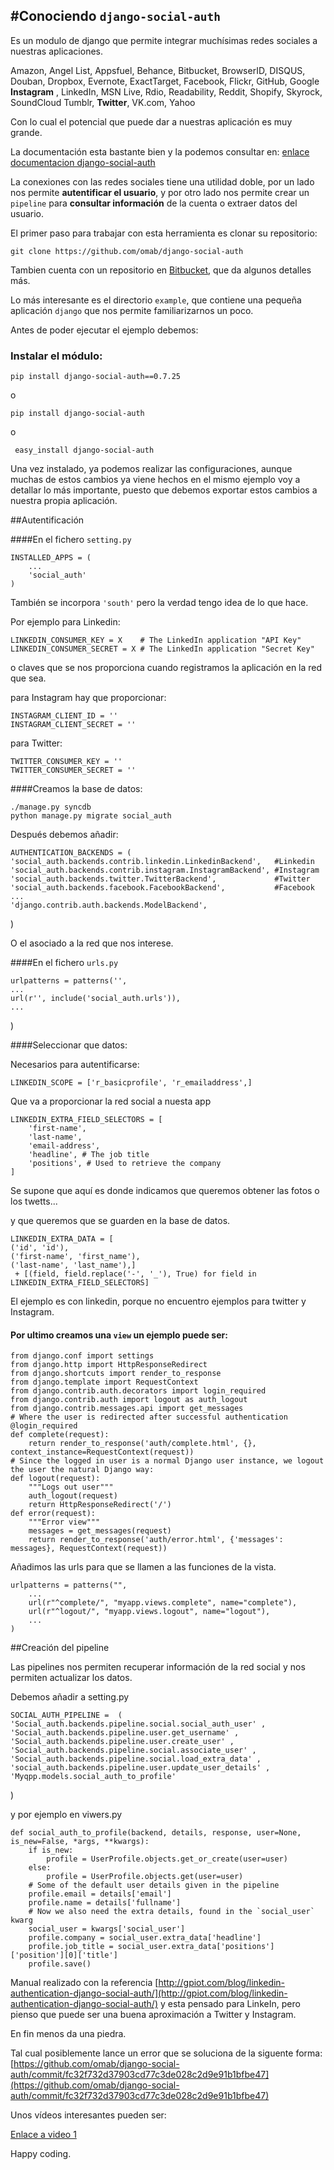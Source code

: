 #Conociendo ```django-social-auth```
-------------------

Es un modulo de django que permite integrar muchísimas redes sociales a nuestras aplicaciones.

Amazon, Angel List, Appsfuel, Behance, Bitbucket, BrowserID, DISQUS, Douban, Dropbox, Evernote, ExactTarget, Facebook, Flickr, GitHub, Google
**Instagram** , LinkedIn, MSN Live,
Rdio, Readability, Reddit, Shopify, Skyrock, SoundCloud
Tumblr, **Twitter**, VK.com, Yahoo

Con lo cual el potencial que puede dar a nuestras aplicación es muy grande.

La documentación esta bastante bien y la podemos consultar en: [enlace documentacion django-social-auth](http://django-social-auth.readthedocs.org/en/latest/index.html#)


La conexiones con las redes sociales tiene una utilidad doble, por un lado nos permite **autentificar el usuario**, y por otro lado nos permite crear un ```pipeline``` para **consultar información** de la cuenta o extraer datos del usuario.



El primer paso para trabajar con esta herramienta es clonar su repositorio:

	git clone https://github.com/omab/django-social-auth


Tambien cuenta con un repositorio en [Bitbucket](https://bitbucket.org/simpler/django-social-auth#rst-header-instagram), que da algunos detalles más.



Lo más interesante es el directorio ```example```, que contiene una pequeña aplicación ```django```
que nos permite familiarizarnos un poco.

Antes de poder ejecutar el ejemplo debemos:

###  Instalar el módulo:
		
	pip install django-social-auth==0.7.25
o

	pip install django-social-auth

o 

	 easy_install django-social-auth


Una vez instalado, ya podemos realizar las configuraciones, aunque muchas de estos cambios ya viene  hechos en el mismo ejemplo voy a detallar lo más importante, puesto que debemos exportar estos cambios a nuestra propia aplicación.

##Autentificación

####En el fichero ```setting.py```
	
	INSTALLED_APPS = (
	    ...
	    'social_auth'
	)

También se incorpora ```'south'``` pero la verdad tengo idea de lo que hace.

Por ejemplo para Linkedin:

	LINKEDIN_CONSUMER_KEY = X    # The LinkedIn application "API Key"
	LINKEDIN_CONSUMER_SECRET = X # The LinkedIn application "Secret Key"

o claves que se nos proporciona cuando registramos la aplicación en la red que sea.


para Instagram hay que proporcionar:

	INSTAGRAM_CLIENT_ID = ''
	INSTAGRAM_CLIENT_SECRET = ''


para Twitter:

	TWITTER_CONSUMER_KEY = ''
	TWITTER_CONSUMER_SECRET = ''



####Creamos la base de datos:

	./manage.py syncdb
	python manage.py migrate social_auth




Después debemos añadir:

	AUTHENTICATION_BACKENDS = (
    'social_auth.backends.contrib.linkedin.LinkedinBackend',   #Linkedin   
	'social_auth.backends.contrib.instagram.InstagramBackend', #Instagram
    'social_auth.backends.twitter.TwitterBackend',			   #Twitter
    'social_auth.backends.facebook.FacebookBackend',		   #Facebook
	...
    'django.contrib.auth.backends.ModelBackend',
)

O el asociado a la red que nos interese.


####En el fichero ```urls.py```

	urlpatterns = patterns('',
    ...
    url(r'', include('social_auth.urls')),
    ...
)


####Seleccionar que datos:

Necesarios para autentificarse:

	LINKEDIN_SCOPE = ['r_basicprofile', 'r_emailaddress',]

Que va a proporcionar la red social a nuesta app
	
	LINKEDIN_EXTRA_FIELD_SELECTORS = [
	    'first-name',
	    'last-name',
	    'email-address',
	    'headline', # The job title
	    'positions', # Used to retrieve the company
	]

Se supone que aquí es donde indicamos que queremos obtener las fotos o los twetts...

y que queremos que se guarden en la base de datos.

	LINKEDIN_EXTRA_DATA = [
    ('id', 'id'),
    ('first-name', 'first_name'),
    ('last-name', 'last_name'),]
     + [(field, field.replace('-', '_'), True) for field in LINKEDIN_EXTRA_FIELD_SELECTORS]


El ejemplo es con linkedin, porque no encuentro ejemplos para twitter y Instagram.

#### Por ultimo creamos una ```view``` un ejemplo puede ser:



	from django.conf import settings
	from django.http import HttpResponseRedirect
	from django.shortcuts import render_to_response
	from django.template import RequestContext 
	from django.contrib.auth.decorators import login_required
	from django.contrib.auth import logout as auth_logout
	from django.contrib.messages.api import get_messages
	# Where the user is redirected after successful authentication
	@login_required
	def complete(request): 
	    return render_to_response('auth/complete.html', {}, context_instance=RequestContext(request))
	# Since the logged in user is a normal Django user instance, we logout the user the natural Django way:
	def logout(request):
	    """Logs out user"""
	    auth_logout(request)
	    return HttpResponseRedirect('/')
	def error(request):
	    """Error view"""
	    messages = get_messages(request)
	    return render_to_response('auth/error.html', {'messages': messages}, RequestContext(request))


Añadimos las urls para que se llamen a las funciones de la vista.

	urlpatterns = patterns("",
	    ...
	    url(r"^complete/", "myapp.views.complete", name="complete"),
	    url(r"^logout/", "myapp.views.logout", name="logout"),
	    ...
	)

##Creación del pipeline

Las pipelines nos permiten recuperar información de la red social y nos permiten actualizar los datos.

Debemos añadir a setting.py

	SOCIAL_AUTH_PIPELINE =  (
    'Social_auth.backends.pipeline.social.social_auth_user' ,
    'Social_auth.backends.pipeline.user.get_username' ,
    'Social_auth.backends.pipeline.user.create_user' ,
    'Social_auth.backends.pipeline.social.associate_user' ,
    'Social_auth.backends.pipeline.social.load_extra_data' ,
    'social_auth.backends.pipeline.user.update_user_details' ,
    'Myqpp.models.social_auth_to_profile'
)


y por ejemplo en viwers.py


	def social_auth_to_profile(backend, details, response, user=None, is_new=False, *args, **kwargs):
	    if is_new:
	        profile = UserProfile.objects.get_or_create(user=user)
	    else:
	        profile = UserProfile.objects.get(user=user)
	    # Some of the default user details given in the pipeline
	    profile.email = details['email']
	    profile.name = details['fullname']
	    # Now we also need the extra details, found in the `social_user` kwarg
	    social_user = kwargs['social_user']
	    profile.company = social_user.extra_data['headline']
	    profile.job_title = social_user.extra_data['positions']['position'][0]['title']
	    profile.save()



Manual realizado con la referencia [http://gpiot.com/blog/linkedin-authentication-django-social-auth/](http://gpiot.com/blog/linkedin-authentication-django-social-auth/) y esta pensado para LinkeIn, pero pienso que puede ser una buena aproximación a Twitter y Instagram.

En fin menos da una piedra.


Tal cual posiblemente lance un error que se soluciona de la siguente forma: [https://github.com/omab/django-social-auth/commit/fc32f732d37903cd77c3de028c2d9e91b1bfbe47](https://github.com/omab/django-social-auth/commit/fc32f732d37903cd77c3de028c2d9e91b1bfbe47)

Unos vídeos interesantes pueden ser:

[Enlace a video 1](https://godjango.com/13-django-social-auth-101/)


Happy coding.

